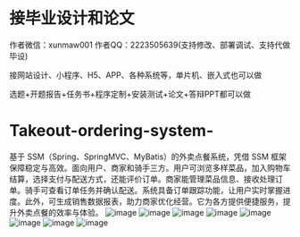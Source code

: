 # 接毕业设计和论文
作者微信：xunmaw001  作者QQ：2223505639(支持修改、部署调试、支持代做毕设)

接网站设计、小程序、H5、APP、各种系统等，单片机、嵌入式也可以做

选题+开题报告+任务书+程序定制+安装测试+论文+答辩PPT都可以做
# Takeout-ordering-system-
基于 SSM（Spring、SpringMVC、MyBatis）的外卖点餐系统，凭借 SSM 框架保障稳定与高效。面向用户、商家和骑手三方。用户可浏览多样菜品，加入购物车结算，选择支付与配送方式，还能评价订单。商家能管理菜品信息、接收处理订单。骑手可查看订单任务并确认配送。系统具备订单跟踪功能，让用户实时掌握进度。此外，可生成销售数据报表，助力商家优化经营。它为各方提供便捷服务，提升外卖点餐的效率与体验。 
![image](https://github.com/user-attachments/assets/c5337d13-c21d-4d5f-bf75-aa9e2e33fd06)
![image](https://github.com/user-attachments/assets/1d731e03-d1a9-4d74-a9b8-edfc8dabcb57)
![image](https://github.com/user-attachments/assets/638d79e0-b701-45e1-97a1-46f031a2ac14)
![image](https://github.com/user-attachments/assets/fbc4e57b-dfd0-429d-8e00-8c3e4530104b)
![image](https://github.com/user-attachments/assets/b915c926-4254-4511-ac10-650f4fa39807)
![image](https://github.com/user-attachments/assets/afbd2d95-02a4-4dcf-bb22-4842433f4f12)
![image](https://github.com/user-attachments/assets/f4f81926-5a18-4baa-a60c-decdaf1ca5d9)
![image](https://github.com/user-attachments/assets/29a9a18f-9ae0-4658-a386-755d49dfa8a9)
